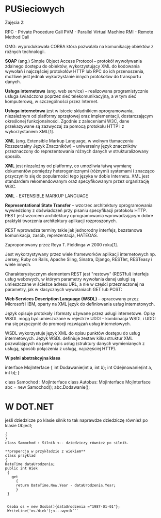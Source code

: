 PUSieciowych
============

Zajęcia 2:

RPC - Private Procedure Call
PVM - Parallel Virtual Machine
RMI - Remote Method Call

OMG: wyprodukowała CORBA która pozwalała na komunikację obiektów z różnych technologii.


__SOAP__ (ang.) Simple Object Access Protocol – protokół wywoływania zdalnego dostępu do obiektów, wykorzystujący XML do kodowania wywołań i najczęściej protokołów HTTP lub RPC do ich przenoszenia, możliwe jest jednak wykorzystanie innych protokołów do transportu danych.

__Usługa internetowa__ (ang. web service) – realizowana programistycznie usługa świadczona poprzez sieć telekomunikacyjną, a w tym sieć komputerową, w szczególności przez Internet.

__Usługa internetowa__ jest w istocie składnikiem oprogramowania, niezależnym od platformy sprzętowej oraz implementacji, dostarczającym określonej funkcjonalności. Zgodnie z zaleceniami W3C, dane przekazywane są zazwyczaj za pomocą protokołu HTTP i z wykorzystaniem XML[1].

**XML** (ang. Extensible Markup Language, w wolnym tłumaczeniu Rozszerzalny Język Znaczników) – uniwersalny język znaczników przeznaczony do reprezentowania różnych danych w strukturalizowany sposób.

**XML** jest niezależny od platformy, co umożliwia łatwą wymianę dokumentów pomiędzy heterogenicznymi (różnymi) systemami i znacząco przyczyniło się do popularności tego języka w dobie Internetu. XML jest standardem rekomendowanym oraz specyfikowanym przez organizację W3C.

__XML__ - EXTENSIBLE MARKUP LANGUAGE


__Representational State Transfer__ – wzorzec architektury oprogramowania wywiedziony z doświadczeń przy pisaniu specyfikacji protokołu HTTP. REST jest wzorcem architektury oprogramowania wprowadzającym dobre praktyki tworzenia architektury aplikacji rozproszonych.

*REST* wprowadza terminy takie jak jednorodny interfejs, bezstanowa komunikacja, zasób, reprezentacja, HATEOAS.

Zaproponowany przez Roya T. Fieldinga w 2000 roku[1].

Jest wykorzystywany przez wiele frameworków aplikacji internetowych np. Jersey, Ruby on Rails, Apache Sling, Sinatra, Django, RESTlet, RESTeasy i wiele innych.

Charakterystycznym elementem REST jest "restowy" (RESTful) interfejs usług webowych, w którym parametry wywołania danej usługi są umieszczane w ścieżce adresu URL, a nie w części przeznaczonej na parametry, jak w klasycznych wywołaniach GET lub POST:


__Web Services Description Language (WSDL)__ – opracowany przez Microsoft i IBM, oparty na XML język do definiowania usług internetowych.

Język opisuje protokoły i formaty używane przez usługi internetowe. Opisy WSDL mogą być umieszczane w rejestrze UDDI – kombinacja WSDL i UDDI ma się przyczynić do promocji rozwiązań usług internetowych.

WSDL wykorzystuje język XML do opisu punktów dostępu do usług internetowych. Język WSDL definiuje zestaw kilku struktur XML pozwalających na pełny opis usług (struktury danych wymienianych z usługą, sposób połączenia z usługą, najczęściej HTTP).

__W pełni abstrakcyjna klasa__

 interface MojInterface
 {
    int Dodawanie(int a, int b);
    int Odejmowanie(int a, int b);
 }
 
 class Samochod : MojInterface
 class Autobus: MojInterface
 MojInterface abc = new Samochod();
 abc.Dodawanie();
 
 # W DOT.NET
 jeśli dziedzicze po klasie silnik to tak naprawdze dziedziczę również po klasie Object;
 
 ```class Silnk
 {
 }
 class Samochod : Silnik <-- dziedziczy również po silnik.
 
**propercja w przykładzie z wiekiem**
class przyklad
{
DateTime dataUrodzenia;
public int Wiek
  {
    get
      {
      return DateTime.New.Year - dataUrodzenia.Year;
      }
  }
  
  
  Osoba os = new Osoba(){dataUrodzenia ="1987-01-01"};
  WriteLine('os.Wiek');<---wynik```



 

